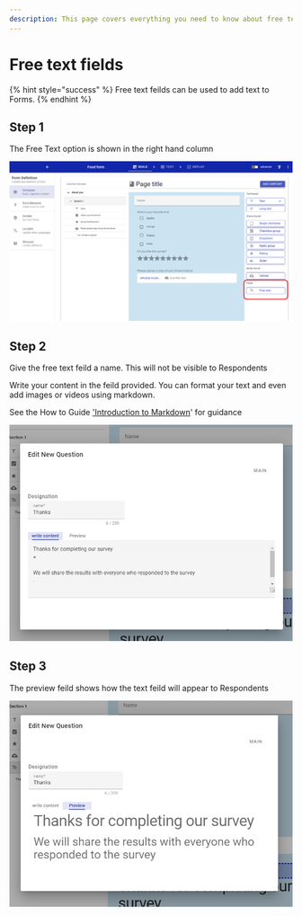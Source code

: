 ```yaml
---
description: This page covers everything you need to know about free text fields
---
```


# Free text fields

{% hint style="success" %}
Free text feilds can be used to add text to Forms.
{% endhint %}

## Step 1

The Free Text option is shown in the right hand column

![](<../../../.gitbook/assets/image (328).png>)

## Step 2

Give the free text feild a name.  This will not be visible to Respondents

Write your content in the feild provided.   You can format your text and even add images or videos using markdown.  &#x20;

See the How to Guide ['Introduction to Markdown](../introduction-to-markdown.md)' for guidance

![](<../../../.gitbook/assets/image (317).png>)

## Step 3

The preview feild shows how the text feild will appear to Respondents

![](<../../../.gitbook/assets/image (324) (1).png>)

